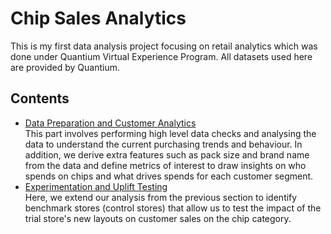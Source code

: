 # Chip Sales Analytics

This is my first data analysis project focusing on retail analytics which was done under Quantium Virtual Experience Program.
All datasets used here are provided by Quantium.

## Contents
- [Data Preparation and Customer Analytics](https://github.com/olivertan1999/chip_sales_analytics/blob/master/Transaction%20Data%20Analysis.ipynb)
<br/> This part involves performing high level data checks and analysing the data to understand the current purchasing trends and behaviour. In addition, we derive extra features such as pack size and brand name from the data and define metrics of interest to draw insights on who spends on chips and what drives spends for each customer segment.
- [Experimentation and Uplift Testing](https://github.com/olivertan1999/chip_sales_analytics/blob/master/Experimentation%20and%20uplift%20testing.ipynb)
<br/> Here, we extend our analysis from the previous section to identify benchmark stores (control stores) that allow us to test the impact of the trial store's new layouts on customer sales on the chip category.

